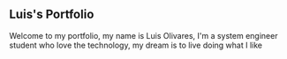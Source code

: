 ## Luis's Portfolio 
Welcome to my portfolio, my name is Luis Olivares, I'm a system engineer student who love the technology, my dream is to live doing what I like
